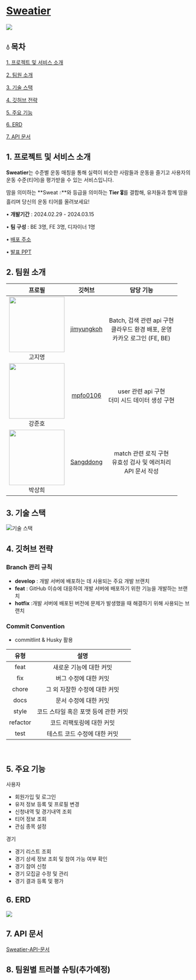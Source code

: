 # [Sweatier](https://sweatier-client.vercel.app/)

![](https://i.imgur.com/IT6AYVD.png)

## 💧 목차
[1. 프로젝트 및 서비스 소개](#1-프로젝트-및-서비스-소개)

[2. 팀원 소개](#2-팀원-소개)

[3. 기술 스택](#3-기술-스택)

[4. 깃허브 전략](#4-깃허브-전략)

[5. 주요 기능](#5-주요-기능)

[6. ERD](#6-erd)

[7. API 문서](#7-api-문서)

## 1. 프로젝트 및 서비스 소개
**Sweatier**는 수준별 운동 매칭을 통해 실력이 비슷한 사람들과 운동을 즐기고 사용자의 운동 수준(티어)을 평가받을 수 있는 서비스입니다.

땀을 의미하는 **Sweat 💧**와 등급을 의미하는 **Tier 🎖️**를 결합해, 유저들과 함께 땀을 흘리며 당신의 운동 티어를 올려보세요!

• **개발기간** : 2024.02.29 - 2024.03.15

• **팀 구성** : BE 3명, FE 3명, 디자이너 1명

• [배포 주소](https://sweatier-client.vercel.app/)

• [발표 PPT](https://www.canva.com/design/DAF_eGLYB6Y/ov4cFLs5zKZktzLgKcqvKg/edit?utm_content=DAF_eGLYB6Y&utm_campaign=designshare&utm_medium=link2&utm_source=sharebutton)

## 2. 팀원 소개

| 프로필 | 깃허브 | 담당 기능 |
| :-: | :-: | :-: |
| <img src="https://i.imgur.com/1442bdd.png" width="150" height="150"><br/>고지명 | [jimyungkoh](https://github.com/jimyungkoh) | Batch, 검색 관련  api 구현 <br/> 클라우드 환경 배포, 운영 <br/> 카카오 로그인 (FE, BE)|
| <img src="https://i.imgur.com/cnHn465.png" width="150" height="150"><br/>강준호 | [mpfo0106](https://github.com/mpfo0106) | user 관련 api 구현<br/>더미 시드 데이터 생성 구현|
| <img src="https://i.imgur.com/knasvXq.png" width="150" height="150"><br/>박상희 | [Sangddong](https://github.com/Sangddong) | match 관련 로직 구현<br/>유효성 검사 및 에러처리<br/>API 문서 작성 |

## 3. 기술 스택
![기술 스택](https://i.imgur.com/IGPeWFS.png)

## 4. 깃허브 전략

### Branch 관리 규칙

- **develop** : 개발 서버에 배포하는 데 사용되는 주요 개발 브랜치
- **feat** : GitHub 이슈에 대응하여 개발 서버에 배포하기 위한 기능을 개발하는 브랜치
- **hotfix** :개발 서버에 배포된 버전에 문제가 발생했을 때 해결하기 위해 사용되는 브랜치

### Commit Convention

- commitlint & Husky 활용

|   유형   |                 설명                 |
| :------: | :----------------------------------: |
|   feat   |       새로운 기능에 대한 커밋        |
|   fix    |        버그 수정에 대한 커밋         |
|  chore   |    그 외 자잘한 수정에 대한 커밋     |
|   docs   |        문서 수정에 대한 커밋         |
|  style   | 코드 스타일 혹은 포맷 등에 관한 커밋 |
| refactor |      코드 리팩토링에 대한 커밋       |
|   test   |     테스트 코드 수정에 대한 커밋     |

<br />

## 5. 주요 기능

사용자
- 회원가입 및 로그인
- 유저 정보 등록 및 프로필 변경
- 신청내역 및 경기내역 조회
- 티어 정보 조회
- 관심 종목 설정

경기
- 경기 리스트 조회
- 경기 상세 정보 조회 및 참여 가능 여부 확인
- 경기 참여 신청
- 경기 모집글 수정 및 관리
- 경기 결과 등록 및 평가

## 6. ERD

![](https://i.imgur.com/thlacFi.png)

## 7. API 문서
[Sweatier-API-문서](https://documenter.getpostman.com/view/32959422/2sA2xpRUCX)

## 8. 팀원별 트러블 슈팅(추가예정)
